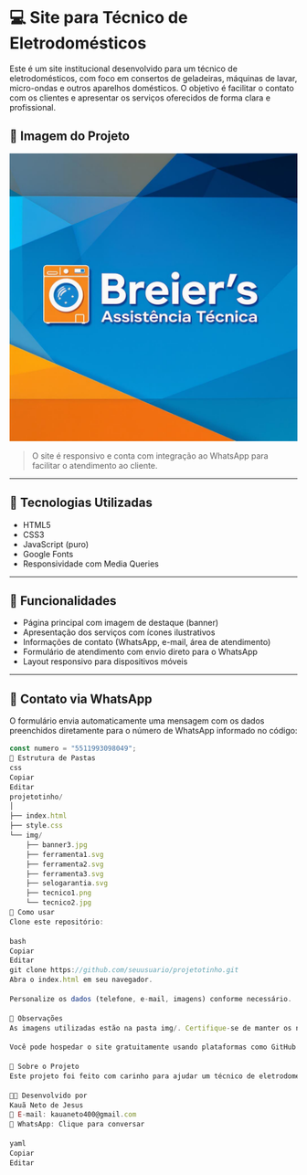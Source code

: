 # 💻 Site para Técnico de Eletrodomésticos

Este é um site institucional desenvolvido para um técnico de eletrodomésticos, com foco em consertos de geladeiras, máquinas de lavar, micro-ondas e outros aparelhos domésticos. O objetivo é facilitar o contato com os clientes e apresentar os serviços oferecidos de forma clara e profissional.

## 📸 Imagem do Projeto

![banner](./img/banner3.jpg)

> O site é responsivo e conta com integração ao WhatsApp para facilitar o atendimento ao cliente.

---

## 🔧 Tecnologias Utilizadas

- HTML5  
- CSS3  
- JavaScript (puro)  
- Google Fonts  
- Responsividade com Media Queries

---

## 🧠 Funcionalidades

- Página principal com imagem de destaque (banner)
- Apresentação dos serviços com ícones ilustrativos
- Informações de contato (WhatsApp, e-mail, área de atendimento)
- Formulário de atendimento com envio direto para o WhatsApp
- Layout responsivo para dispositivos móveis

---

## 💬 Contato via WhatsApp

O formulário envia automaticamente uma mensagem com os dados preenchidos diretamente para o número de WhatsApp informado no código:

```js
const numero = "5511993098049";
📁 Estrutura de Pastas
css
Copiar
Editar
projetotinho/
│
├── index.html
├── style.css
└── img/
    ├── banner3.jpg
    ├── ferramenta1.svg
    ├── ferramenta2.svg
    ├── ferramenta3.svg
    ├── selogarantia.svg
    ├── tecnico1.png
    └── tecnico2.jpg
🚀 Como usar
Clone este repositório:

bash
Copiar
Editar
git clone https://github.com/seuusuario/projetotinho.git
Abra o index.html em seu navegador.

Personalize os dados (telefone, e-mail, imagens) conforme necessário.

📌 Observações
As imagens utilizadas estão na pasta img/. Certifique-se de manter os nomes iguais aos que estão no HTML/CSS.

Você pode hospedar o site gratuitamente usando plataformas como GitHub Pages, Netlify ou Vercel.

🧔 Sobre o Projeto
Este projeto foi feito com carinho para ajudar um técnico de eletrodomésticos a iniciar sua jornada profissional, oferecendo uma presença online simples, funcional e eficaz.

👨‍💻 Desenvolvido por
Kauã Neto de Jesus
📧 E-mail: kauaneto400@gmail.com
📱 WhatsApp: Clique para conversar

yaml
Copiar
Editar

